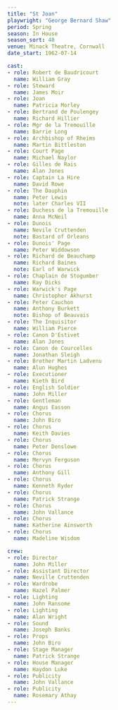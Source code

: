 ```yaml
---
title: "St Joan"
playwright: "George Bernard Shaw"
period: Spring
season: In House
season_sort: 40
venue: Minack Theatre, Cornwall
date_start: 1962-07-14

cast:
- role: Robert de Baudricourt
  name: William Gray
- role: Steward
  name: James Moir
- role: Joan
  name: Patricia Morley
- role: Bertrand de Poulengey
  name: Richard Hillier
- role: Mgr de la Tremouille
  name: Barrie Long
- role: Archbishop of Rheims
  name: Martin Bittleston
- role: Court Page
  name: Michael Naylor
- role: Gilles de Rais
  name: Alan Jones
- role: Captain La Hire
  name: David Rowe
- role: The Dauphin
  name: Peter Lewis
  note: later Charles VII
- role: Duchess de la Tremouille
  name: Anna McNeil
- role: Dunois
  name: Nevile Cruttenden
  note: Bastard of Orleans
- role: Dunois' Page
  name: Peter Widdowson
- role: Richard de Beauchamp
  name: Richard Baines
  note: Earl of Warwick
- role: Chaplain de Stogumber
  name: Ray Dicks
- role: Warwick's Page
  name: Christopher Akhurst
- role: Peter Cauchon
  name: Anthony Burkett
  note: Bishop of Beauvais
- role: The Inquisitor
  name: William Pierce
- role: Canon D'Estivet
  name: Alan Jones
- role: Canon de Courcelles
  name: Jonathan Sleigh
- role: Brother Martin Ladvenu
  name: Alun Hughes
- role: Executioner
  name: Kieth Bird
- role: English Soldier
  name: John Miller
- role: Gentleman
  name: Angus Easson
- role: Chorus
  name: John Biro
- role: Chorus
  name: Keith Davies
- role: Chorus
  name: Peter Denslowe
- role: Chorus
  name: Mervyn Ferguson
- role: Chorus
  name: Anthony Gill
- role: Chorus
  name: Kenneth Ryder
- role: Chorus
  name: Patrick Strange
- role: Chorus
  name: John Vallance
- role: Chorus
  name: Katherine Ainsworth
- role: Chorus
  name: Madeline Wisdom

crew:
- role: Director
  name: John Miller
- role: Assistant Director
  name: Neville Cruttenden
- role: Wardrobe
  name: Hazel Palmer
- role: Lighting
  name: John Ransome
- role: Lighting
  name: Alan Wright
- role: Sound
  name: Joseph Banks
- role: Props
  name: John Biro
- role: Stage Manager
  name: Patrick Strange
- role: House Manager
  name: Haydon Luke
- role: Publicity
  name: John Vallance
- role: Publicity
  name: Rosemary Athay
---
```

